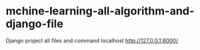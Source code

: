 # mchine-learning-all-algorithm-and-django-file
Django project all files and command
localhost  http://127.0.0.1:8000/

